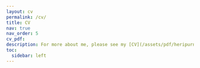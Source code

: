 ```yaml
---
layout: cv
permalink: /cv/
title: CV
nav: true
nav_order: 5
cv_pdf: 
description: For more about me, please see my [CV](/assets/pdf/heripurnawan_CV.pdf).
toc:
  sidebar: left
---
```

